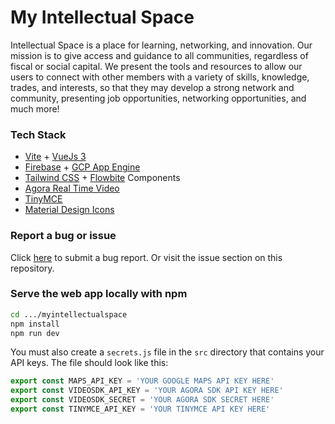 # My Intellectual Space 

Intellectual Space is a place for learning, networking, and innovation. Our mission is to give access and guidance to all communities, regardless of fiscal or social capital. We present the tools and resources to allow our users to connect with other members with a variety of skills, knowledge, trades, and interests, so that they may develop a strong network and community, presenting job opportunities, networking opportunities, and much more! 


### Tech Stack
- [Vite](https://vitejs.dev/) + [VueJs 3](https://vuejs.org/)
- [Firebase](https://firebase.google.com/) + [GCP App Engine](https://cloud.google.com/appengine)
- [Tailwind CSS](https://tailwindcss.com/) + [Flowbite](https://flowbite.com/) Components
- [Agora Real Time Video](https://www.agora.io/en/)
- [TinyMCE](https://www.tiny.cloud/)
- [Material Design Icons](https://pictogrammers.com/library/mdi/)

### Report a bug or issue
Click [here](https://github.com/col-bc/myintellectualspace/issues/new?assignees=&labels=bug&template=bug_report.md&title=) to submit a bug report. Or visit the issue section on this repository.

### Serve the web app locally with npm
```sh
cd .../myintellectualspace
npm install
npm run dev
```
You must also create a `secrets.js` file in the `src` directory that contains your API keys. The file should look like this:
```js
export const MAPS_API_KEY = 'YOUR GOOGLE MAPS API KEY HERE'
export const VIDEOSDK_API_KEY = 'YOUR AGORA SDK API KEY HERE'
export const VIDEOSDK_SECRET = 'YOUR AGORA SDK SECRET HERE'
export const TINYMCE_API_KEY = 'YOUR TINYMCE API KEY HERE'
```
